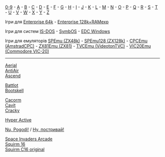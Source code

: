 [0-9](0/games-0.md) - [A](a/games-a.md) - [B](b/games-b.md) - [C](c/games-c.md) - [D](d/games-d.md) - [E](e/games-e.md) - [F](f/games-f.md) - [G](g/games-g.md) - [H](h/games-h.md) - [I](i/games-i.md) - [J](j/games-j.md) - [K](k/games-k.md) - [L](l/games-l.md) - [M](m/games-m.md) - [N](n/games-n.md) - [O](o/games-o.md) - [P](p/games-p.md) - [Q](q/games-q.md) - [R](r/games-r.md) - [S](s/games-s.md) - [T](t/games-t.md) - [U](u/games-u.md) - [V](v/games-v.md) - [W](w/games-w.md) - [X](x/games-x.md) - [Y](y/games-y.md) - [Z](z/games-z.md)

Ігри для [Enterprise 64k](games-ep64.md) - [Enterprise 128k+RAMexp](games-epramexp.md)

Ігри для систем [IS-DOS](games-is-dos.md) - [SymbOS](games-symbos.md) - [EDC Windows](games-edcw.md)

Ігри для емуляторів [SPEmu (ZX48k)](zxemu/games-zx48.md) - [SPEmu128 (ZX128k)](zxemu/games-zx128.md) - [CPCEmu (AmstradCPC)](cpcemu/games-cpc.md) - [ZX81Emu (ZX81)](zx81emu/games-zx81.md) - [TVCEmu (VideotonTVC)](tvcemu/games-tvc.md) - [VIC20Emu (Commodore VIC-20)](vic20emu/games-vic20.md)

----------
[Aerial](a/sg-aerial.md)  
[AntiAir](a/sg-antiair.md)  
[Ascend](a/sg-ascend.md)  

[Battlot](b/sg-battlot.md)  
[Bootskell](b/sg-bootskell.md)  

[Cacorm](c/sg-cacorm.md)  
[Cavit](c/sg-cavit.md)  
[Cracky](c/sg-cracky.md)  


[Hyper Active](h/sg-hyperactive.md)  

[Nu, Pogodi!](n/sg-nupogodi.md) / [Ну, постривай!](n/sg-nupogodi.md)

[Space Invaders Arcade](s/sg-spaceinvaders-arcade.md)  
[Squirm 16](s/sg-squirm16.md)  
[Squirm C16 original](s/sg-squirmc16.md)